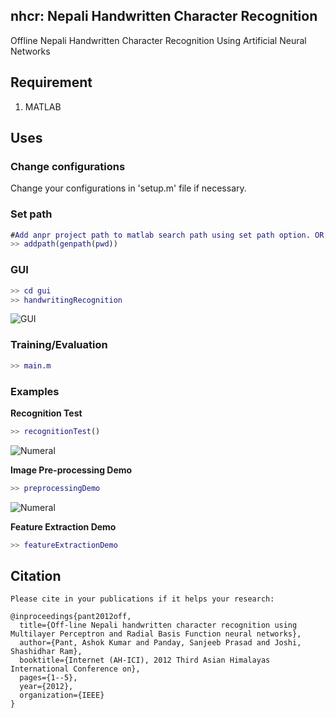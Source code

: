 ## nhcr: Nepali Handwritten Character Recognition
 Offline Nepali Handwritten Character Recognition Using Artificial Neural Networks

## Requirement
1. MATLAB


## Uses
### Change configurations
Change your configurations in 'setup.m' file if necessary.

### Set path
```matlab
#Add anpr project path to matlab search path using set path option. OR,
>> addpath(genpath(pwd))
```

### GUI
```matlab
>> cd gui
>> handwritingRecognition
```
![GUI](data/gui_demo.png)

### Training/Evaluation
```matlab
>> main.m
```
### Examples
**Recognition Test**
```matlab
>> recognitionTest()
```
![Numeral](data/recog_demo.png)

**Image Pre-processing Demo**
```matlab
>> preprocessingDemo
```
![Numeral](data/pp_demo.png)

**Feature Extraction Demo**
```matlab
>> featureExtractionDemo
```
## Citation
```
Please cite in your publications if it helps your research:

@inproceedings{pant2012off,
  title={Off-line Nepali handwritten character recognition using Multilayer Perceptron and Radial Basis Function neural networks},
  author={Pant, Ashok Kumar and Panday, Sanjeeb Prasad and Joshi, Shashidhar Ram},
  booktitle={Internet (AH-ICI), 2012 Third Asian Himalayas International Conference on},
  pages={1--5},
  year={2012},
  organization={IEEE}
}
```
